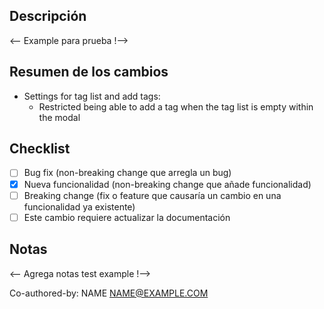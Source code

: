 ## Descripción

<-- Example para prueba !-->

## Resumen de los cambios

- Settings for tag list and add tags:
  - Restricted being able to add a tag when the tag list is empty within the modal

## Checklist

- [ ] Bug fix (non-breaking change que arregla un bug)
- [x] Nueva funcionalidad (non-breaking change que añade funcionalidad)
- [ ] Breaking change (fix o feature que causaría un cambio en una funcionalidad ya existente)
- [ ] Este cambio requiere actualizar la documentación

## Notas

<-- Agrega notas test example !-->

Co-authored-by: NAME <NAME@EXAMPLE.COM>
